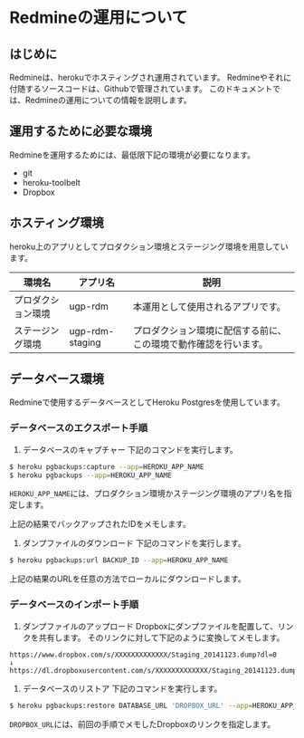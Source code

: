 # Redmineの運用について
## はじめに
Redmineは、herokuでホスティングされ運用されています。
Redmineやそれに付随するソースコードは、Githubで管理されています。
このドキュメントでは、Redmineの運用についての情報を説明します。

## 運用するために必要な環境
Redmineを運用するためには、最低限下記の環境が必要になります。

* git
* heroku-toolbelt
* Dropbox

## ホスティング環境
heroku上のアプリとしてプロダクション環境とステージング環境を用意しています。

| 環境名               | アプリ名          | 説明                                                              |
|----------------------|-------------------|-------------------------------------------------------------------|
| プロダクション環境   | ugp-rdm           | 本運用として使用されるアプリです。                                |
| ステージング環境     | ugp-rdm-staging   | プロダクション環境に配信する前に、この環境で動作確認を行います。  |

## データベース環境
Redmineで使用するデータベースとしてHeroku Postgresを使用しています。

### データベースのエクスポート手順
1. データベースのキャプチャー 
下記のコマンドを実行します。

```bash
$ heroku pgbackups:capture --app=HEROKU_APP_NAME
$ heroku pgbackups --app=HEROKU_APP_NAME
```

`HEROKU_APP_NAME`には、プロダクション環境かステージング環境のアプリ名を指定します。

上記の結果でバックアップされたIDをメモします。

1. ダンプファイルのダウンロード
下記のコマンドを実行します。

```bash
$ heroku pgbackups:url BACKUP_ID --app=HEROKU_APP_NAME
```

上記の結果のURLを任意の方法でローカルにダウンロードします。

### データベースのインポート手順
1. ダンプファイルのアップロード
Dropboxにダンプファイルを配置して、リンクを共有します。
そのリンクに対して下記のように変換してメモします。

```text
https://www.dropbox.com/s/XXXXXXXXXXXXX/Staging_20141123.dump?dl=0
↓
https://dl.dropboxusercontent.com/s/XXXXXXXXXXXXX/Staging_20141123.dump
```

1. データベースのリストア
下記のコマンドを実行します。

```bash
$ heroku pgbackups:restore DATABASE_URL 'DROPBOX_URL' --app=HEROKU_APP_NAME
```

`DROPBOX_URL`には、前回の手順でメモしたDropboxのリンクを指定します。
